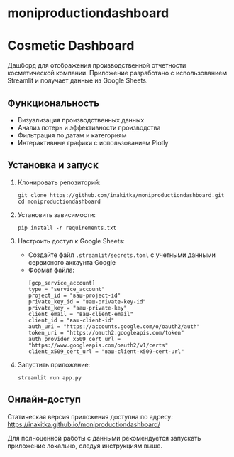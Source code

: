 # moniproductiondashboard

# Cosmetic Dashboard

Дашборд для отображения производственной отчетности косметической компании. Приложение разработано с использованием Streamlit и получает данные из Google Sheets.

## Функциональность

- Визуализация производственных данных
- Анализ потерь и эффективности производства
- Фильтрация по датам и категориям
- Интерактивные графики с использованием Plotly

## Установка и запуск

1. Клонировать репозиторий:
   ```
   git clone https://github.com/inakitka/moniproductiondashboard.git
   cd moniproductiondashboard
   ```

2. Установить зависимости:
   ```
   pip install -r requirements.txt
   ```

3. Настроить доступ к Google Sheets:
   - Создайте файл `.streamlit/secrets.toml` с учетными данными сервисного аккаунта Google
   - Формат файла:
     ```
     [gcp_service_account]
     type = "service_account"
     project_id = "ваш-project-id"
     private_key_id = "ваш-private-key-id"
     private_key = "ваш-private-key"
     client_email = "ваш-client-email"
     client_id = "ваш-client-id"
     auth_uri = "https://accounts.google.com/o/oauth2/auth"
     token_uri = "https://oauth2.googleapis.com/token"
     auth_provider_x509_cert_url = "https://www.googleapis.com/oauth2/v1/certs"
     client_x509_cert_url = "ваш-client-x509-cert-url"
     ```

4. Запустить приложение:
   ```
   streamlit run app.py
   ```

## Онлайн-доступ

Статическая версия приложения доступна по адресу: https://inakitka.github.io/moniproductiondashboard/

Для полноценной работы с данными рекомендуется запускать приложение локально, следуя инструкциям выше. 